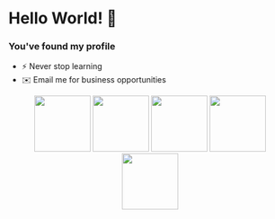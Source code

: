 # Hello World! 💠
### You've found my profile 

- ⚡ Never stop learning
- ✉️ Email me for business opportunities

<p align="center">
  <img name="vscode" src="https://media.giphy.com/media/IdyAQJVN2kVPNUrojM/giphy.gif" width="100">

 <img name="javascript" src="https://media.giphy.com/media/ln7z2eWriiQAllfVcn/giphy.gif" width="100">

 <img name="html5" src="https://media.giphy.com/media/XAxylRMCdpbEWUAvr8/giphy.gif" width="100">
  
   <img name="css3" src="https://media.giphy.com/media/fsEaZldNC8A1PJ3mwp/giphy.gif" width="100">
  
  <img name="github" src="https://media.giphy.com/media/KzJkzjggfGN5Py6nkT/giphy.gif" width="100">
</p>


